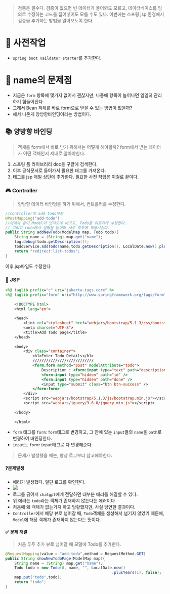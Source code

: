 > 검증은 필수다. 검증이 없으면 빈 데이터가 들어와도 모르고, 데이터베이스를 임의로 수정하는 코드를 집어넣어도 모를 수도 있다. 
> 이번에는 스프링 jsp 환경에서 검증을 추가하는 방법을 알아보도록 한다.

# 📙 사전작업
- `spring boot vaildator starter`를 추가한다.

# 🚀 name의 문제점
 - 지금은 `form` 항목에 몇가지 없어서 괜찮지만, 나중에 항목이 늘어나면 일일히 관리하기 힘들어진다.
 - 그래서 Bean 객체를 바로 form으로 받을 수 있는 방법이 없을까?
 - 해서 나온게 양방향바인딩이라는 방법이다.

## 📚 양방향 바인딩
> 객체를 form에서 바로 받기 위해서는 어떻게 해야할까?
> form에서 받는 데이터가 어떤 객체인지 제대로 알아야한다.

1. 스프링 폼 라이브러리 doc을 구글에 검색한다.
2. 이후 공식문서로 들어가서 필요한 태그를 가져온다.
3. 태그를 jsp 제일 상단에 추가한다. 필요한 사전 작업은 이걸로 끝이다.

### 🎮 Controller
> 양방향 데이터 바인딩을 하기 위해서, 컨트롤러를 수정한다.

```java
//controller의 add-todo부분
@PostMapping("add-todo")  
//아래와 같이 Model이 먼저오게 바꾸고, Todo를 뒤로가게 수정한다.
// 그리고 todo에서 설명을 받아와 새로 투두에 적용시킨다.
public String addNewTodo(ModelMap map, Todo todo){  
    String name = (String) map.get("name");  
    log.debug(todo.getDescription());  
    todoService.addTodo(name,todo.getDescription(), LocalDate.now().plusYears(1),false);  
    return "redirect:list-todos";  
}
```

이후 jsp파일도 수정한다
### 🎥 JSP

```jsp
<%@ taglib prefix="c" uri="jakarta.tags.core" %>  
<%@ taglib prefix="form" uri="http://www.springframework.org/tags/form" %>  
  
    <!DOCTYPE html>  
    <html lang="en">  
  
    <head>  
        <link rel="stylesheet" href="webjars/bootstrap/5.1.3/css/bootstrap.min.css">  
        <meta charset="UTF-8">  
        <title>Add Todo page</title>  
    </head>  
  
    <body>  
        <div class="container">  
            <h1>Enter Todo Details</h1>  
            ///////////////////////////
            <form:form method="post" modelAttribute="todo">  
                Description : <form:input type="text" path="description" required="required" />  
                <form:input type="hidden" path="id" />  
                <form:input type="hidden" path="done" />  
                <input type="submit" class="btn btn-success" />  
            </form:form>  
        </div>  
        <script src="webjars/bootstrap/5.1.3/js/bootstrap.min.js"></script>  
        <script src="webjars/jquery/3.6.0/jquery.min.js"></script>  
  
    </body>  
  
    </html>
```
- `form` 태그를 `form:form`태그로 변경하고, 그 안에 있는 `input`들의 `name`을 `path`로 변경하여 바인딩한다.
- `input`도 `form:input`태그로 다 변경해준다.

> 문제가 발생했을 때는, 항상 로그부터 참고해야한다.

#### ❓문제발생
- 에러가 발생했다. 일단 로그를 확인한다.
- ![](https://i.imgur.com/jPp3Tme.png)
- 로그를 긁어서 `chatgpt`에게 전달하면 대부분 에러를 해결할 수 있다.
- 위 에러는 `todo`라는 객체가 존재하지 않는다는 에러이다
- 처음에 왜 객체가 없는거지 하고 당황했지만, 사실 당연한 결과이다.
- `Controller`에서 해당 뷰로 넘어갈 때, `Todo`객체를 생성해서 넘기지 않았기 때문에, `Model`에 해당 객체가 존재하지 않는다는 뜻이다.
#### ✅ 문제 해결
> 처음 투두 추가 뷰로 넘어갈 때 모델에 Todo를 추가한다.
```java
@RequestMapping(value = "add-todo",method = RequestMethod.GET)  
public String showNewTodoPage(ModelMap map){  
    String name = (String) map.get("name");  
    Todo todo = new Todo(0, name, "", LocalDate.now()  
                                               .plusYears(1), false);  
    map.put("todo",todo);  
    return "todo";  
}
```
